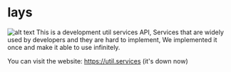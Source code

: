 # lays
![alt text](https://preview.ibb.co/iYRBz9/util_services.png)
This is a development util services API, Services that are widely used by developers and they are hard to implement, We implemented it once and make it able to use infinitely.

You can visit the website: https://util.services (it's down now)
